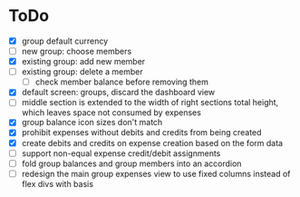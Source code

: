 # ToDo

- [x] group default currency
- [ ] new group: choose members
- [x] existing group: add new member
- [ ] existing group: delete a member
    - [ ] check member balance before removing them
- [x] default screen: groups, discard the dashboard view
- [ ] middle section is extended to the width of right sections total height,
      which leaves space not consumed by expenses
- [x] group balance icon sizes don't match
- [x] prohibit expenses without debits and credits from being created
- [x] create debits and credits on expense creation based on the form data
- [ ] support non-equal expense credit/debit assignments
- [ ] fold group balances and group members into an accordion
- [ ] redesign the main group expenses view to use fixed columns instead of flex divs with basis
